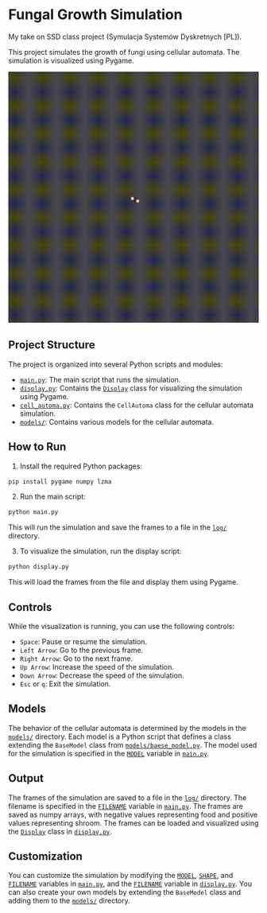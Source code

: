 # Fungal Growth Simulation

My take on SSD class project (Symulacja Systemów Dyskretnych [PL]).

This project simulates the growth of fungi using cellular automata. The simulation is visualized using Pygame.

![Fungal Growth Simulation](model4b-example_simulation.gif)

## Project Structure

The project is organized into several Python scripts and modules:

- [`main.py`](main.py): The main script that runs the simulation.
- [`display.py`](display.py): Contains the [`Display`](display.py) class for visualizing the simulation using Pygame.
- [`cell_automa.py`](cell_automa.py): Contains the `CellAutoma` class for the cellular automata simulation.
- [`models/`](models/): Contains various models for the cellular automata.

## How to Run

1. Install the required Python packages:

```sh
pip install pygame numpy lzma
```

2. Run the main script:

```sh
python main.py
```

This will run the simulation and save the frames to a file in the [`log/`](log/) directory.

3. To visualize the simulation, run the display script:

```sh
python display.py
```

This will load the frames from the file and display them using Pygame.

## Controls

While the visualization is running, you can use the following controls:

- `Space`: Pause or resume the simulation.
- `Left Arrow`: Go to the previous frame.
- `Right Arrow`: Go to the next frame.
- `Up Arrow`: Increase the speed of the simulation.
- `Down Arrow`: Decrease the speed of the simulation.
- `Esc` or `q`: Exit the simulation.

## Models

The behavior of the cellular automata is determined by the models in the [`models/`](models/) directory. Each model is a Python script that defines a class extending the `BaseModel` class from [`models/baese_model.py`](models/baese_model.py). The model used for the simulation is specified in the [`MODEL`](main.py) variable in [`main.py`](main.py).

## Output

The frames of the simulation are saved to a file in the [`log/`](log/) directory. The filename is specified in the [`FILENAME`](display.py) variable in [`main.py`](main.py). The frames are saved as numpy arrays, with negative values representing food and positive values representing shroom. The frames can be loaded and visualized using the [`Display`](display.py) class in [`display.py`](display.py).

## Customization

You can customize the simulation by modifying the [`MODEL`](main.py), [`SHAPE`](main.py), and [`FILENAME`](display.py) variables in [`main.py`](main.py), and the [`FILENAME`](display.py) variable in [`display.py`](display.py). You can also create your own models by extending the `BaseModel` class and adding them to the [`models/`](models/) directory.
